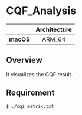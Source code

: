 
# CQF_Analysis
| | **Architecture** |
|---|:---:|
| **macOS**        | ARM_64 |

## Overview
It visualizes the CQF result.

## Requirement
```shell
$ ./cqi_matrix.txt 
```